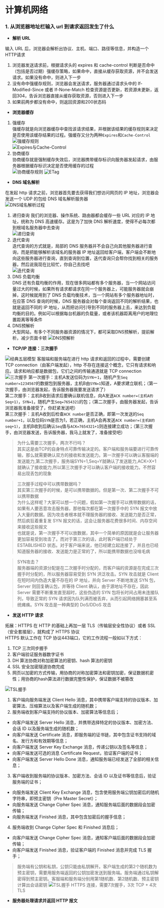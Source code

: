 # 计算机网络
### 1. 从浏览器地址栏输入 url 到请求返回发生了什么
- **解析 URL**

输入 URL 后，浏览器会解析出协议、主机、端口、路径等信息，并构造一个HTTP请求  
1. 浏览器发送请求前，根据请求头的 expires 和 cache-control 判断是否命中（包括是否过期）强缓存策略，如果命中，直接从缓存获取资源，并不会发送请求。如果没有命中，则进入下一步  
2. 没有命中强缓存规则，浏览器会发送请求，服务器通过请求头中的 If-Modified-Since 或者 If-None-Match 检查资源是否更新，若资源未更新，返回304，告诉浏览器直接从缓存获取资源，否则进入下一步  
3. 如果前两步都没有命中，则返回资源和200状态码

- **浏览器缓存**

1. 强缓存  
强缓存就是向浏览器缓存中查找该请求结果，并根据该结果的缓存规则来决定是否使用该缓存结果的过程。强缓存又分为两种`Expires`和`Cache-Control`
![强缓存规则](/network/1.png "强缓存规则")   
![Expires与Cache-Control](/network/2.png "Expires与Cache-Control") 
2. 协商缓存  
协商缓存就是强制缓存失效后，浏览器携带缓存标识向服务器发起请求，由服务器根据缓存标识决定是否使用缓存的过程  
![协商缓存规则](/network/3.png "协商缓存规则") 
![ETag](/network/4.png "ETag") 


- **DNS 域名解析**

在发起 http 请求之前，浏览器首先要去获得我们想访问网页的 IP 地址，浏览器会发送一个 UDP 的包给 DNS 域名解析服务器  
![DNS域名解析过程](/network/5.png "DNS域名解析过程") 
1. 递归查询
我们的浏览器、操作系统、路由器都会缓存一些 URL 对应的 IP 地址，统称为 DNS 高速缓存。这是为了加快 DNS 解析速度，使得不必每次都到根域名服务器中去查询  
![递归查询](/network/6.png "递归查询") 
2. 迭代查询  
迭代查询的方式就是，局部的 DNS 服务器并不会自己向其他服务器进行查询，而是把能够解析该域名的服务器 IP 地址返回给客户端，客户端会不断地向这些服务器进行查询，直到查询到位置，迭代查询只会帮你找到相关的服务器，然后说我现在比较忙，你自己去找吧  
![迭代查询](/network/7.png "迭代查询") 
3. DNS 负载均衡  
DNS 还有负载均衡的作用，现在很多网站都有多个服务器，当一个网站访问量过大的时候，如果所有请求都请求在同一个服务器上，可能服务器就会崩掉，这时候就用到了 DNS 负载均衡技术，当一个网站有多个服务器地址时，在应答 DNS 查询的时候，DNS 服务器会对每个查询返回不同的解析结果，也就是返回不同的 IP 地址，从而把访问引导到不同的服务器上去，来达到负载均衡的目的。例如可以根据每台机器的负载量，或者该机器距离用户的地理位置距离等等条件
4. DNS预解析  
大型网站，有多个不同服务器资源的情况下，都可采取DNS预解析，提前解析，减少页面卡顿
![DNS预解析](/network/8.png "DNS预解析") 

- **TCP/IP 连接：三次握手**

![经典五层模型](/network/9.png "经典五层模型") 
客服端和服务端在进行 http 请求和返回的过程中，需要创建 TCP connection（由客户端发起），http 不存在连接这个概念，它只有请求和响应。请求和响应都是数据包，它们之间的传输通道就是 TCP connection
![三次握手](/network/10.png "三次握手") 
第一次握手：主机A发送位码为`SYN＝1`，随机产生`Seq  number=1234567`的数据包到服务器，主机B由`SYN=1`知道，A要求建立联机；（第一次握手，由浏览器发起，告诉服务器我要发送请求了）  
第二次握手：主机B收到请求后要确认联机信息，向A发送`ACK number=(主机A的Seq+1)`，`SYN=1`，随机产生`Seq=7654321`的包；（第二次握手，由服务器发起，告诉浏览器我准备接受了，你赶紧发送吧）  
第三次握手：主机A收到后检查`ACK number`是否正确，即第一次发送的`Seq number+1`，以及位码`SYN`是否为1，若正确，主机A会再发送`ACK number=(主机B的seq+1)`，主机B收到后确认`Seq`值与`ACK=7654321+1`则连接建立成功；（第三次握手，由浏览器发送，告诉服务器，我马上就发了，准备接受吧） 
> 为什么需要三次握手，两次不行吗？  
其实这是由TCP的自身特点可靠传输决定的。客户端和服务端要进行可靠传输，那么就需要确认双方的接收和发送能力。第一次握手可以确认客服端的发送能力,第二次握手，服务端SYN=1,Seq=Y就确认了发送能力,ACK=X+1就确认了接收能力,所以第三次握手才可以确认客户端的接收能力。不然容易出现丢包的现象

> 三次握手过程中可以携带数据吗？  
其实第三次握手的时候，是可以携带数据的。但是第一次、第二次握手不可以携带数据  
为什么这样呢？大家可以想一个问题，假如第一次握手可以携带数据的话，如果有人要恶意攻击服务器，那他每次都在第一次握手中的 SYN 报文中放入大量的数据。因为攻击者根本就不理服务器的接收、发送能力是否正常，然后疯狂着重复发 SYN 报文的话，这会让服务器花费很多时间、内存空间来接收这些报文  
也就是说，第一次握手不可以放数据，其中一个简单的原因就是会让服务器更加容易受到攻击了。而对于第三次的话，此时客户端已经处于 ESTABLISHED 状态。对于客户端来说，他已经建立起连接了，并且也已经知道服务器的接收、发送能力是正常的了，所以能携带数据也没啥毛病

> SYN攻击？  
服务器端的资源分配是在二次握手时分配的，而客户端的资源是在完成三次握手时分配的，所以服务器容易受到 SYN 洪泛攻击。SYN 攻击就是 Client 在短时间内伪造大量不存在的 IP 地址，并向 Server 不断地发送 SYN 包，Server 则回复确认包，并等待 Client 确认，由于源地址不存在，因此 Server 需要不断重发直至超时，这些伪造的 SYN 包将长时间占用未连接队列，导致正常的 SYN 请求因为队列满而被丢弃，从而引起网络拥塞甚至系统瘫痪。SYN 攻击是一种典型的 DoS/DDoS 攻击

- **发送 HTTP 请求**

拓展：HTTPS 
在 HTTP 的基础上再加一层 TLS（传输层安全性协议）或者 SSL（安全套接层），就构成了 HTTPS 协议  
HTTPS 默认工作在 TCP 协议443端口，它的工作流程一般如以下方式：  
1. TCP 三次同步握手
2. 客户端验证服务器数字证书
3. DH 算法协商对称加密算法的密钥、hash 算法的密钥
4. SSL 安全加密隧道协商完成
5. 网页以加密的方式传输，用协商的对称加密算法和密钥加密，保证数据机密性；用协商的hash算法进行数据完整性保护，保证数据不被篡改

![TSL握手](/network/11.png "TSL握手")
1. 客户端向服务端发送 Client Hello 消息，其中携带客户端支持的协议版本、加密算法、压缩算法以及客户端生成的随机数；  
2. 服务端收到客户端支持的协议版本、加密算法等信息后；
  - 向客户端发送 Server Hello 消息，并携带选择特定的协议版本、加密方法、会话 ID 以及服务端生成的随机数；
  - 向客户端发送 Certificate 消息，即服务端的证书链，其中包含证书支持的域名、发行方和有效期等信息；
  - 向客户端发送 Server Key Exchange 消息，传递公钥以及签名等信息；
  - 向客户端发送可选的消息 Certificate Request，验证客户端的证书；
  - 向客户端发送 Server Hello Done 消息，通知服务端已经发送了全部的相关信息；
3. 客户端收到服务端的协议版本、加密方法、会话 ID 以及证书等信息后，验证服务端的证书；
  - 向服务端发送 Client Key Exchange 消息，包含使用服务端公钥加密后的随机字符串，即预主密钥（Pre Master Secret）；
  - 向服务端发送 Change Cipher Spec 消息，通知服务端后面的数据段会加密传输；
  - 向服务端发送 Finished 消息，其中包含加密后的握手信息；
4. 服务端收到 Change Cipher Spec 和 Finished 消息后；
  - 向客户端发送 Change Cipher Spec 消息，通知客户端后面的数据段会加密传输；
  - 向客户端发送 Finished 消息，验证客户端的 Finished 消息并完成 TLS 握手；

> 服务端有公钥和私钥，公钥只能由私钥解开。客户端生成的第2个随机数为预主密钥，需要用服务端返回的公钥加密发送到服务端。服务端通过私钥解密得到预主密钥。客服端和服务端分别用第1随机数、第2随机数、预主密钥计算出会话密钥
![TSL握手](/network/12.png "TSL握手")
HTTPS 连接，需要7次握手，3次 TCP + 4次 TLS

- **服务器处理请求并返回 HTTP 报文**

